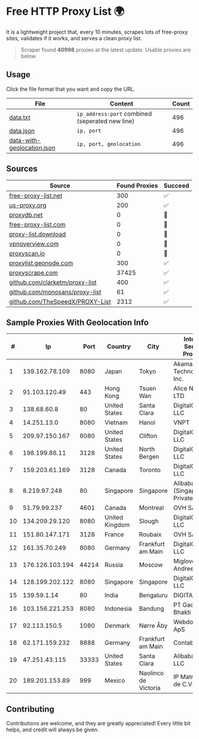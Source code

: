 
# Free HTTP Proxy List 🌍

It is a lightweight project that, every 10 minutes, scrapes lots of free-proxy sites, validates if it works, and serves a clean proxy list.


> Scraper found **40998** proxies at the latest update. Usable proxies are below.

## Usage

Click the file format that you want and copy the URL.


|File|Content|Count|
|----|-------|-----|
|[data.txt](https://raw.githubusercontent.com/themiralay/Proxy-List-World/master/data.txt)|`ip_address:port` combined (seperated new line)|496|
|[data.json](https://raw.githubusercontent.com/themiralay/Proxy-List-World/master/data.json)|`ip, port`|496|
|[data-with-geolocation.json](https://raw.githubusercontent.com/themiralay/Proxy-List-World/master/data-with-geolocation.json)|`ip, port, geolocation`|496|

## Sources

|Source|Found Proxies|Succeed|
|------|-------------|-------|
|[free-proxy-list.net](https://free-proxy-list.net)|300|✅|
|[us-proxy.org](https://www.us-proxy.org)|200|✅|
|[proxydb.net](http://proxydb.net)|0|🚫|
|[free-proxy-list.com](https://free-proxy-list.com/?page=&port=&type%5B%5D=http&type%5B%5D=https&up_time=0&search=Search)|0|🚫|
|[proxy-list.download](https://www.proxy-list.download/HTTP)|0|🚫|
|[vpnoverview.com](https://vpnoverview.com/privacy/anonymous-browsing/free-proxy-servers)|0|🚫|
|[proxyscan.io](https://www.proxyscan.io)|0|🚫|
|[proxylist.geonode.com](https://proxylist.geonode.com/api/proxy-list?limit=300&page=1&sort_by=lastChecked&sort_type=desc&protocols=http,https)|300|✅|
|[proxyscrape.com](https://api.proxyscrape.com/v2/?request=displayproxies&protocol=http&timeout=10000&country=all&ssl=all&anonymity=all)|37425|✅|
|[github.com/clarketm/proxy-list](https://raw.githubusercontent.com/clarketm/proxy-list/master/proxy-list-raw.txt)|400|✅|
|[github.com/monosans/proxy-list](https://raw.githubusercontent.com/monosans/proxy-list/main/proxies/http.txt)|61|✅|
|[github.com/TheSpeedX/PROXY-List](https://raw.githubusercontent.com/TheSpeedX/PROXY-List/master/http.txt)|2312|✅|


## Sample Proxies With Geolocation Info

|#|Ip|Port|Country|City|Internet Service Provider|
|-|--|----|-------|----|-------------------------|
|1|139.162.78.109|8080|Japan|Tokyo|Akamai Technologies, Inc.|
|2|91.103.120.49|443|Hong Kong|Tsuen Wan|Alice Networks LTD|
|3|138.68.60.8|80|United States|Santa Clara|DigitalOcean, LLC|
|4|14.251.13.0|8080|Vietnam|Hanoi|VNPT|
|5|209.97.150.167|8080|United States|Clifton|DigitalOcean, LLC|
|6|198.199.86.11|3128|United States|North Bergen|DigitalOcean, LLC|
|7|159.203.61.169|3128|Canada|Toronto|DigitalOcean, LLC|
|8|8.219.97.248|80|Singapore|Singapore|Alibaba Cloud (Singapore) Private Limited|
|9|51.79.99.237|4601|Canada|Montreal|OVH SAS|
|10|134.209.29.120|8080|United Kingdom|Slough|DigitalOcean, LLC|
|11|151.80.147.171|3128|France|Roubaix|OVH SAS|
|12|161.35.70.249|8080|Germany|Frankfurt am Main|DigitalOcean, LLC|
|13|176.126.103.194|44214|Russia|Moscow|Miglovets Egor Andreevich|
|14|128.199.202.122|8080|Singapore|Singapore|DigitalOcean, LLC|
|15|139.59.1.14|80|India|Bengaluru|DIGITALOCEAN|
|16|103.156.221.253|8080|Indonesia|Bandung|PT Gading Bhakti Utama|
|17|92.113.150.5|1080|Denmark|Nørre Åby|Webdock.io ApS|
|18|62.171.159.232|8888|Germany|Frankfurt am Main|Contabo GmbH|
|19|47.251.43.115|33333|United States|Santa Clara|Alibaba Cloud LLC|
|20|189.201.153.89|999|Mexico|Naolinco de Victoria|IP Matrix, S.A. de C.V.|



## Contributing

Contributions are welcome, and they are greatly appreciated! Every
little bit helps, and credit will always be given.

